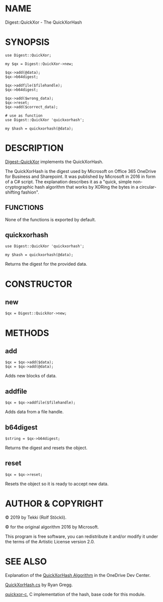 # NAME

Digest::QuickXor - The QuickXorHash

# SYNOPSIS

    use Digest::QuickXor;

    my $qx = Digest::QuickXor->new;

    $qx->add(@data);
    $qx->b64digest;

    $qx->addfile($filehandle);
    $qx->b64digest;

    $qx->add($wrong_data);
    $qx->reset;
    $qx->add($correct_data);

    # use as function
    use Digest::QuickXor 'quickxorhash';

    my $hash = quickxorhash(@data);

# DESCRIPTION

[Digest::QuickXor](https://metacpan.org/pod/Digest%3A%3AQuickXor) implements the QuickXorHash.

The QuickXorHash is the digest used by Microsoft on Office 365 OneDrive for Business and Sharepoint.
It was published by Microsoft in 2016 in form of a C# script. The explanation describes it as a
"quick, simple non-cryptographic hash algorithm that works by XORing the bytes in a circular-shifting fashion".

## FUNCTIONS

None of the functions is exported by default.

## quickxorhash

    use Digest::QuickXor 'quickxorhash';

    my $hash = quickxorhash(@data);

Returns the digest for the provided data.

# CONSTRUCTOR

## new

    $qx = Digest::QuickXor->new;

# METHODS

## add

    $qx = $qx->add($data);
    $qx = $qx->add(@data);

Adds new blocks of data.

## addfile

    $qx = $qx->addfile($filehandle);

Adds data from a file handle.

## b64digest

    $string = $qx->b64digest;

Returns the digest and resets the object.

## reset

    $qx = $qx->reset;

Resets the object so it is ready to accept new data.

# AUTHOR & COPYRIGHT

© 2019 by Tekki (Rolf Stöckli).

© for the original algorithm 2016 by Microsoft.

This program is free software, you can redistribute it and/or modify it under the terms of the Artistic License version 2.0.

# SEE ALSO

Explanation of the
[QuickXorHash Algorithm](https://docs.microsoft.com/en-us/onedrive/developer/code-snippets/quickxorhash?view=odsp-graph-online)
in the OneDrive Dev Center.

[QuickXorHash.cs](https://gist.github.com/rgregg/c07a91964300315c6c3e77f7b5b861e4)
by Ryan Gregg.

[quickxor-c](https://github.com/Tekki/quickxor-c), C implementation of the hash, base code for this module.
